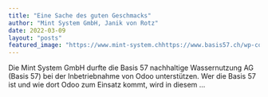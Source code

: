```yaml
---
title: "Eine Sache des guten Geschmacks"
author: "Mint System GmbH, Janik von Rotz"
date: 2022-03-09
layout: "posts"
featured_image: "https://www.mint-system.chhttps://www.basis57.ch/wp-content/uploads/2019/09/Bild_2-1024x576.jpg"
---
```


Die Mint System GmbH durfte die Basis 57 nachhaltige Wassernutzung AG (Basis 57) bei der Inbetriebnahme von Odoo unterstützen. Wer die Basis 57 ist und wie dort Odoo zum Einsatz kommt, wird in diesem ...

